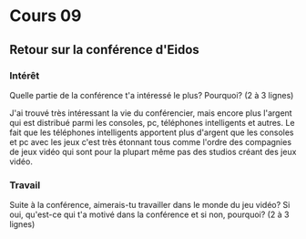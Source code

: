# Cours 09 
## Retour sur la conférence d'Eidos

### Intérêt
Quelle partie de la conférence t'a intéressé le plus? Pourquoi? (2 à 3 lignes) 

J'ai trouvé très intéressant la vie du conférencier, mais encore plus l'argent qui est distribué parmi les consoles, pc, téléphones intelligents et autres. Le fait que les téléphones intelligents apportent plus d'argent que les consoles et pc avec les jeux c'est très étonnant tous comme l'ordre des compagnies de jeux vidéo qui sont pour la plupart même pas des studios créant des jeux vidéo.

### Travail
Suite à la conférence, aimerais-tu travailler dans le monde du jeu vidéo? Si oui, qu'est-ce qui t'a motivé dans la conférence et si non, pourquoi? (2 à 3 lignes)
